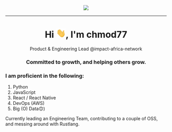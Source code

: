 <p align="center">
  <img src="https://github.com/thompsonemerson/thompsonemerson/raw/master/cover-thompson.png" height="200"/>
</p>
<hr>
<h1 align="center">Hi <img src="https://raw.githubusercontent.com/ABSphreak/ABSphreak/master/gifs/Hi.gif" width="30px">, I'm chmod77 </h1>
<p align="center">Product & Engineering Lead @impact-africa-network</p>
<h3 align="center">Committed to growth, and helping others grow.</h3>
<h3>I am proficient in the following:</h3>
<ol>
  <li>Python</li>
  <li>JavaScript</li>
  <li>React / React Native</li>
  <li>DevOps (AWS)</li>
  <li> Big (O) Data😊) </li>

</ol>

Currently leading an Engineering Team,  contributing to a couple of OSS, and messing around with Rustlang.


